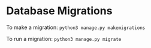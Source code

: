 # Database Migrations

To make a migration:
`python3 manage.py makemigrations`

To run a migration:
`python3 manage.py migrate`
